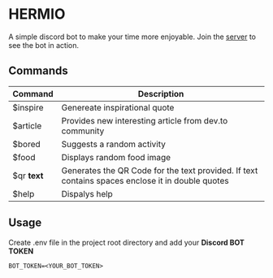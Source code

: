 # HERMIO

A simple discord bot to make your time more enjoyable.
Join the [server](https://discord.gg/qc3dvTA) to see the bot in action.

## Commands

| Command       | Description   | 
| ------------- | ------------- | 
$inspire | Genereate inspirational quote
$article | Provides new interesting article from dev.to community
$bored | Suggests a random activity
$food | Displays random food image
$qr **text** | Generates the QR Code for the text provided. If text contains spaces enclose it in double quotes
$help | Dispalys help 

## Usage

Create .env file in the project root directory and add your **Discord BOT TOKEN**

```
BOT_TOKEN=<YOUR_BOT_TOKEN>
```
